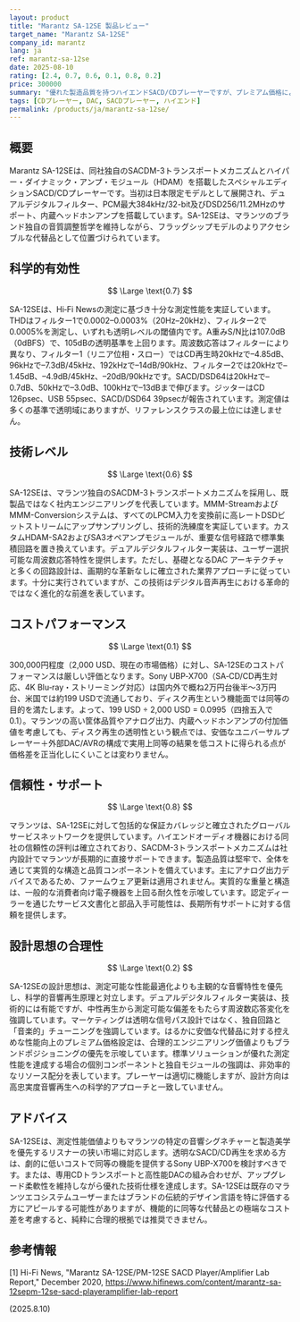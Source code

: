 ```yaml
---
layout: product
title: "Marantz SA-12SE 製品レビュー"
target_name: "Marantz SA-12SE"
company_id: marantz
lang: ja
ref: marantz-sa-12se
date: 2025-08-10
rating: [2.4, 0.7, 0.6, 0.1, 0.8, 0.2]
price: 300000
summary: "優れた製造品質を持つハイエンドSACD/CDプレーヤーですが、プレミアム価格により極度にコストパフォーマンスが低い製品です"
tags: [CDプレーヤー, DAC, SACDプレーヤー, ハイエンド]
permalink: /products/ja/marantz-sa-12se/
---
```

## 概要

Marantz SA-12SEは、同社独自のSACDM-3トランスポートメカニズムとハイパー・ダイナミック・アンプ・モジュール（HDAM）を搭載したスペシャルエディションSACD/CDプレーヤーです。当初は日本限定モデルとして展開され、デュアルデジタルフィルター、PCM最大384kHz/32-bit及びDSD256/11.2MHzのサポート、内蔵ヘッドホンアンプを搭載しています。SA-12SEは、マランツのブランド独自の音質調整哲学を維持しながら、フラッグシップモデルのよりアクセシブルな代替品として位置づけられています。

## 科学的有効性

$$ \Large \text{0.7} $$

SA-12SEは、Hi‑Fi Newsの測定に基づき十分な測定性能を実証しています。THDはフィルター1で0.0002–0.0003%（20Hz–20kHz）、フィルター2で0.0005%を測定し、いずれも透明レベルの閾値内です。A重みS/N比は107.0dB（0dBFS）で、105dBの透明基準を上回ります。周波数応答はフィルターにより異なり、フィルター1（リニア位相・スロー）ではCD再生時20kHzで–4.85dB、96kHzで–7.3dB/45kHz、192kHzで–14dB/90kHz、フィルター2では20kHzで–1.45dB、–4.9dB/45kHz、–20dB/90kHzです。SACD/DSD64は20kHzで–0.7dB、50kHzで–3.0dB、100kHzで–13dBまで伸びます。ジッターはCD 126psec、USB 55psec、SACD/DSD64 39psecが報告されています。測定値は多くの基準で透明域にありますが、リファレンスクラスの最上位には達しません。

## 技術レベル

$$ \Large \text{0.6} $$

SA-12SEは、マランツ独自のSACDM-3トランスポートメカニズムを採用し、既製品ではなく社内エンジニアリングを代表しています。MMM-StreamおよびMMM-Conversionシステムは、すべてのLPCM入力を変換前に高レートDSDビットストリームにアップサンプリングし、技術的洗練度を実証しています。カスタムHDAM-SA2およびSA3オペアンプモジュールが、重要な信号経路で標準集積回路を置き換えています。デュアルデジタルフィルター実装は、ユーザー選択可能な周波数応答特性を提供します。ただし、基礎となるDAC アーキテクチャと多くの回路設計は、画期的な革新なしに確立された業界アプローチに従っています。十分に実行されていますが、この技術はデジタル音声再生における革命的ではなく進化的な前進を表しています。

## コストパフォーマンス

$$ \Large \text{0.1} $$

300,000円程度（2,000 USD、現在の市場価格）に対し、SA‑12SEのコストパフォーマンスは厳しい評価となります。Sony UBP‑X700（SA‑CD/CD再生対応、4K Blu‑ray・ストリーミング対応）は国内外で概ね2万円台後半〜3万円台、米国では約199 USDで流通しており、ディスク再生という機能面では同等の目的を満たします。よって、199 USD ÷ 2,000 USD = 0.0995（四捨五入で0.1）。マランツの高い筐体品質やアナログ出力、内蔵ヘッドホンアンプの付加価値を考慮しても、ディスク再生の透明性という観点では、安価なユニバーサルプレーヤー＋外部DAC/AVRの構成で実用上同等の結果を低コストに得られる点が価格差を正当化しにくいことは変わりません。

## 信頼性・サポート

$$ \Large \text{0.8} $$

マランツは、SA-12SEに対して包括的な保証カバレッジと確立されたグローバルサービスネットワークを提供しています。ハイエンドオーディオ機器における同社の信頼性の評判は確立されており、SACDM-3トランスポートメカニズムは社内設計でマランツが長期的に直接サポートできます。製造品質は堅牢で、全体を通じて実質的な構造と品質コンポーネントを備えています。主にアナログ出力デバイスであるため、ファームウェア更新は適用されません。実質的な重量と構造は、一般的な消費者向け電子機器を上回る耐久性を示唆しています。認定ディーラーを通じたサービス文書化と部品入手可能性は、長期所有サポートに対する信頼を提供します。

## 設計思想の合理性

$$ \Large \text{0.2} $$

SA-12SEの設計思想は、測定可能な性能最適化よりも主観的な音響特性を優先し、科学的音響再生原理と対立します。デュアルデジタルフィルター実装は、技術的には有能ですが、中性再生から測定可能な偏差をもたらす周波数応答変化を強調しています。マーケティングは透明な信号パス設計ではなく、独自回路と「音楽的」チューニングを強調しています。はるかに安価な代替品に対する控えめな性能向上のプレミアム価格設定は、合理的エンジニアリング価値よりもブランドポジショニングの優先を示唆しています。標準ソリューションが優れた測定性能を達成する場合の個別コンポーネントと独自モジュールの強調は、非効率的なリソース配分を表しています。プレーヤーは適切に機能しますが、設計方向は高忠実度音響再生への科学的アプローチと一致していません。

## アドバイス

SA-12SEは、測定性能価値よりもマランツの特定の音響シグネチャーと製造美学を優先するリスナーの狭い市場に対応します。透明なSACD/CD再生を求める方は、劇的に低いコストで同等の機能を提供するSony UBP-X700を検討すべきです。または、専用CDトランスポートと高性能DACの組み合わせが、アップグレード柔軟性を維持しながら優れた技術仕様を達成します。SA-12SEは既存のマランツエコシステムユーザーまたはブランドの伝統的デザイン言語を特に評価する方にアピールする可能性がありますが、機能的に同等な代替品との極端なコスト差を考慮すると、純粋に合理的根拠では推奨できません。

## 参考情報

[1] Hi-Fi News, "Marantz SA-12SE/PM-12SE SACD Player/Amplifier Lab Report," December 2020, https://www.hifinews.com/content/marantz-sa-12sepm-12se-sacd-playeramplifier-lab-report

(2025.8.10)